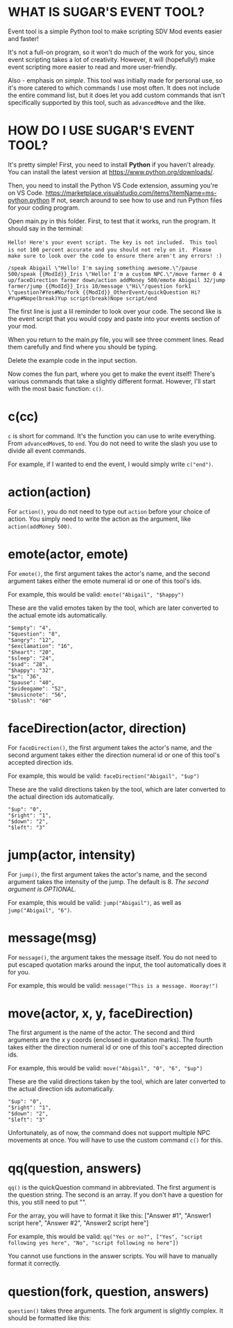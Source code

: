 # WHAT IS SUGAR'S EVENT TOOL?

Event tool is a simple Python tool to make scripting SDV Mod events easier and faster! 

It's not a full-on program, so it won't do much of the work for you, since event scripting takes a lot of creativity.
However, it will (hopefully!) make event scripting more easier to read and more user-friendly.

Also - emphasis on *simple*. This tool was initially made for personal use, so it's more catered to which commands I use most often.
It does not include the entire command list, but it does let you add custom commands that isn't specifically supported by this tool, such as `advancedMove` and the like.


# HOW DO I USE SUGAR'S EVENT TOOL?

It's pretty simple! First, you need to install **Python** if you haven't already. 
You can install the latest version at https://www.python.org/downloads/.

Then, you need to install the Python VS Code extension, assuming you're on VS Code. https://marketplace.visualstudio.com/items?itemName=ms-python.python
If not, search around to see how to use and run Python files for your coding program.

Open main.py in this folder. First, to test that it works, run the program. 
It should say in the terminal:

```Hello! Here's your event script. The key is not included. ```
```This tool is not 100 percent accurate and you should not rely on it. ```
```Please make sure to look over the code to ensure there aren't any errors! :)```

```/speak Abigail \"Hello! I'm saying something awesome.\"/pause 500/speak {{ModId}}_Iris \"Hello! I'm a custom NPC.\"/move farmer 0 4 up/faceDirection farmer down/action addMoney 500/emote Abigail 32/jump farmer/jump {{ModId}}_Iris 10/message \"Hi\"/question fork1 \"question?#Yes#No/fork {{ModId}}_OtherEvent/quickQuestion Hi?#Yup#Nope(break)Yup script(break)Nope script/end```

The first line is just a lil reminder to look over your code. 
The second like is the event script that you would copy and paste into your events section of your mod.

When you return to the main.py file, you will see three comment lines. Read them carefully and find where you should be typing.

Delete the example code in the input section.

Now comes the fun part, where you get to make the event itself! There's various commands that take a slightly different format.
However, I'll start with the most basic function: `c()`.

# c(cc)

`c` is short for command. It's the function you can use to write everything. From `advancedMove`s, to `end`.
You do not need to write the slash you use to divide all event commands. 

For example, if I wanted to end the event, I would simply write `c("end")`.

# action(action)

For `action()`, you do not need to type out `action` before your choice of action. 
You simply need to write the action as the argument, like `action(addMoney 500)`.

# emote(actor, emote)

For `emote()`, the first argument takes the actor's name, and the second argument takes either the emote numeral id or one of this tool's ids.

For example, this would be valid: `emote("Abigail", "$happy")`

These are the valid emotes taken by the tool, which are later converted to the actual emote ids automatically.
    
    "$empty": "4",
    "$question": "8",
    "$angry": "12",
    "$exclamation": "16",
    "$heart": "20",
    "$sleep": "24",
    "$sad": "28",
    "$happy": "32",
    "$x": "36",
    "$pause": "40",
    "$videogame": "52",
    "$musicnote": "56",
    "$blush": "60"

# faceDirection(actor, direction)

For `faceDirection()`, the first argument takes the actor's name, and the second argument takes either the direction numeral id or one of this tool's accepted direction ids.

For example, this would be valid: `faceDirection("Abigail", "$up")`

These are the valid directions taken by the tool, which are later converted to the actual direction ids automatically.

    "$up": "0",
    "$right": "1",
    "$down": "2",
    "$left": "3"

# jump(actor, intensity)

For `jump()`, the first argument takes the actor's name, and the second argument takes the intensity of the jump. The default is 8.
*The second argument is OPTIONAL.*

For example, this would be valid: `jump("Abigail")`, as well as `jump("Abigail", "6")`.

# message(msg)

For `message()`, the argument takes the message itself. You do not need to put escaped quotation marks around the input, the tool automatically does it for you.

For example, this would be valid: `message("This is a message. Hooray!")`

# move(actor, x, y, faceDirection)

The first argument is the name of the actor. The second and third arguments are the x y coords (enclosed in quotation marks). 
The fourth takes either the direction numeral id or one of this tool's accepted direction ids.

For example, this would be valid: `move("Abigail", "0", "6", "$up")`

These are the valid directions taken by the tool, which are later converted to the actual direction ids automatically.

    "$up": "0",
    "$right": "1",
    "$down": "2",
    "$left": "3"

Unfortunately, as of now, the command does not support multiple NPC movements at once. You will have to use the custom command `c()` for this.

# qq(question, answers)

`qq()` is the quickQuestion command in abbreviated. The first argument is the question string. The second is an array.
If you don't have a question for this, you still need to put "".

For the array, you will have to format it like this: ["Answer #1", "Answer1 script here", "Answer #2", "Answer2 script here"]

For example, this would be valid: `qq("Yes or no?", ["Yes", "script following yes here", "No", "script following no here"])`

You cannot use functions in the answer scripts. You will have to manually format it correctly.

# question(fork, question, answers)

`question()` takes three arguments. The fork argument is slightly complex. It should be formatted like this: 